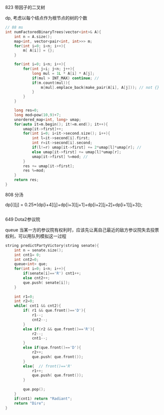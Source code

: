 

823 带因子的二叉树

dp, 考虑以每个结点作为根节点的树的个数

```cpp
// 88 ms
int numFactoredBinaryTrees(vector<int>& A){
    int n = A.size();
    map<int, vector<pair<int, int>>> m;
    for(int i=0; i<n; i++){
        m[ A[i]] = {};
    }

    for(int i=0; i<n; i++){
        for(int j=i; j<n; j++){
            long mul = 1L * A[i] * A[j];
            if(mul > INT_MAX) continue; //
            if(m.count(mul)){
                m[mul].emplace_back(make_pair(A[i], A[j])); // not {}
            }
        }
    }

    long res=0;
    long mod=pow(10,9)+7;
    unordered_map<int, long> umap;
    for(auto it=m.begin(); it!=m.end(); it++){
        umap[it->first]++;
        for(int i=0; i<it->second.size(); i++){
            int l=it->second[i].first;
            int r=it->second[i].second;
            if(l!=r) umap[it->first] += 2*umap[l]*umap[r]; //
            else umap[it->first] += umap[l]*umap[r];
            umap[it->first] %=mod; //
        }
        res += umap[it->first];
        res %=mod;
    }
    return res;
}
```


808 分汤

dp[i][j] = 0.25*(dp[i+4][j]+dp[i+3][j+1]+dp[i+2][j+2]+dp[i+1][j+3]);


```cpp

```

649 Dota2参议院

queue
当某一方的参议院有权利时，应该先让离自己最近的敌方参议院失去投票权利，可以用队列模拟这一过程

```cpp
string predictPartyVictory(string senate){
    int n = senate.size();
    int cnt1= 0;
    int cnt2=0;
    queue<int> que;
    for(int i=0; i<n; i++){
        if(senate[i]=='R') cnt1++;
        else cnt2++;
        que.push( senate[i]);
    }
    
    int r1=0;
    int r2=0;
    while( cnt1 && cnt2){
        if( r1 && que.front()=='D'){
            r1--;
            cnt2--;
        }
        else if(r2 && que.front()=='R'){
            r2--;
            cnt1--;
        }
        else if(que.front()=='D'){
            r2++;
            que.push( que.front());
        }
        else{  // front()=='R'
            r1++;
            que.push( que.front());
        }
        
        que.pop();
    }
    if(cnt1) return "Radiant";
    return "Dire";
}
```

```cpp

```

```cpp

```

```cpp

```


```cpp

```


```cpp

```


```cpp

```


```cpp

```


```cpp

```


```cpp

```


```cpp

```


```cpp

```


```cpp

```


```cpp

```


```cpp

```


```cpp

```

```cpp

```

```cpp

```

```cpp

```

```cpp

```

```cpp

```

```cpp

```


```cpp

```

```cpp

```


```cpp

```